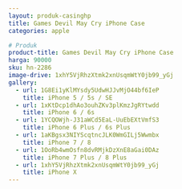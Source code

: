 ```yaml
---
layout: produk-casinghp
title: Games Devil May Cry iPhone Case
categories: apple

# Produk
product-title: Games Devil May Cry iPhone Case
harga: 90000
sku: hn-2286
image-drive: 1xhY5VjRhzXtmk2xnUsqmWtY0jb99_yGj
gallery:
  - url: 1G8Ei1yKlMYsdy5UdwHJJvMjO44bf6IeP
    title: iPhone 5 / 5s / SE
  - url: 1xKtDcp1dhAo3ouhZKv3plKmzJgRYtwdd
    title: iPhone 6 / 6s
  - url: 1YCQOWjh-J31aWCd5EaL-UuEbEXtVmfS3
    title: iPhone 6 Plus / 6s Plus
  - url: 1aKBgsx3NIYScqtncJLK0WmGILj5Wwmbx
    title: iPhone 7 / 8
  - url: 1OoRb4wmOsfn8dvRMjkDzXnE8aGai0DAz
    title: iPhone 7 Plus / 8 Plus
  - url: 1xhY5VjRhzXtmk2xnUsqmWtY0jb99_yGj
    title: iPhone X
---
```

